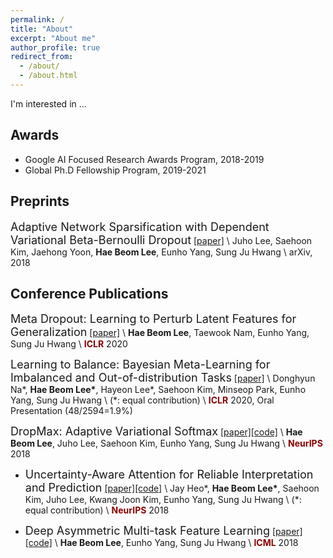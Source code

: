 ```yaml
---
permalink: /
title: "About"
excerpt: "About me"
author_profile: true
redirect_from:
  - /about/
  - /about.html
---
```


I'm interested in ...
 

## Awards
- Google AI Focused Research Awards Program, 2018-2019
- Global Ph.D Fellowship Program, 2019-2021
 

## Preprints

<font size="4">Adaptive Network Sparsification with Dependent Variational Beta-Bernoulli Dropout</font>
[[paper]](https://arxiv.org/pdf/1805.10896.pdf) \\
Juho Lee, Saehoon Kim, Jaehong Yoon, **Hae Beom Lee**, Eunho Yang, Sung Ju Hwang \\
arXiv, 2018
 

## Conference Publications

<font size="4">Meta Dropout: Learning to Perturb Latent Features for Generalization</font>
[[paper]](https://openreview.net/pdf?id=BJgd81SYwr) \\
**Hae Beom Lee**, Taewook Nam, Eunho Yang, Sung Ju Hwang \\
<span style="color:darkred">**ICLR**</span> 2020

<font size="4">Learning to Balance: Bayesian Meta-Learning for Imbalanced and Out-of-distribution Tasks</font>
[[paper]](https://openreview.net/pdf?id=rkeZIJBYvr) \\
Donghyun Na\*, **Hae Beom Lee\***, Hayeon Lee\*, Saehoon Kim, Minseop Park, Eunho Yang, Sung Ju Hwang \\
(\*: equal contribution) \\
<span style="color:darkred">**ICLR**</span> 2020, Oral Presentation (48/2594=1.9%)

<font size="4.5">DropMax: Adaptive Variational Softmax</font>
[[paper]](https://arxiv.org/pdf/1712.07834.pdf)[[code]](https://github.com/haebeom-lee/dropmax) \\
**Hae Beom Lee**, Juho Lee, Saehoon Kim, Eunho Yang, Sung Ju Hwang \\
<span style="color:darkred">**NeurIPS**</span> 2018

- <font size="4">Uncertainty-Aware Attention for Reliable Interpretation and Prediction</font>
[[paper]](https://arxiv.org/pdf/1805.09653.pdf)[[code]](https://github.com/jayheo/UA) \\
Jay Heo\*, **Hae Beom Lee\***, Saehoon Kim, Juho Lee, Kwang Joon Kim, Eunho Yang, Sung Ju Hwang \\
(\*: equal contribution) \\
<span style="color:darkred">**NeurIPS**</span> 2018

- <font size="4">Deep Asymmetric Multi-task Feature Learning</font>
[[paper]](https://arxiv.org/pdf/1708.00260.pdf)[[code]](https://github.com/haebeom-lee/amtfl) \\
**Hae Beom Lee**, Eunho Yang, Sung Ju Hwang \\
<span style="color:darkred">**ICML**</span> 2018

